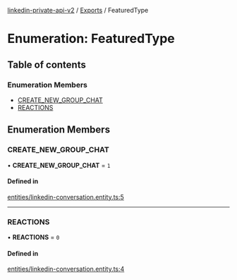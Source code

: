 [linkedin-private-api-v2](../README.md) / [Exports](../modules.md) / FeaturedType

# Enumeration: FeaturedType

## Table of contents

### Enumeration Members

- [CREATE\_NEW\_GROUP\_CHAT](FeaturedType.md#create_new_group_chat)
- [REACTIONS](FeaturedType.md#reactions)

## Enumeration Members

### CREATE\_NEW\_GROUP\_CHAT

• **CREATE\_NEW\_GROUP\_CHAT** = ``1``

#### Defined in

[entities/linkedin-conversation.entity.ts:5](https://github.com/akash-gupt/linkedin-private-api/blob/d170d2d/src/entities/linkedin-conversation.entity.ts#L5)

___

### REACTIONS

• **REACTIONS** = ``0``

#### Defined in

[entities/linkedin-conversation.entity.ts:4](https://github.com/akash-gupt/linkedin-private-api/blob/d170d2d/src/entities/linkedin-conversation.entity.ts#L4)
